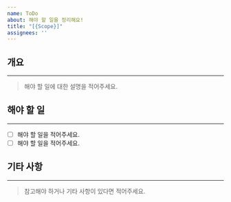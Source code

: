 ```yaml
---
name: ToDo
about: 해야 할 일을 정리해요!
title: "[{Scope}]"
assignees: ''
---
```


## 개요
---
> 해야 할 일에 대한 설명을 적어주세요.

## 해야 할 일
---
- [ ] 해야 할 일을 적어주세요.
- [ ] 해야 할 일을 적어주세요.

## 기타 사항
---
> 참고해야 하거나 기타 사항이 있다면 적어주세요.
